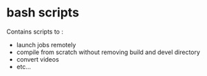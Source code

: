 # bash scripts

Contains scripts to :
 * launch jobs remotely
 * compile from scratch without removing build and devel directory
 * convert videos
 * etc...